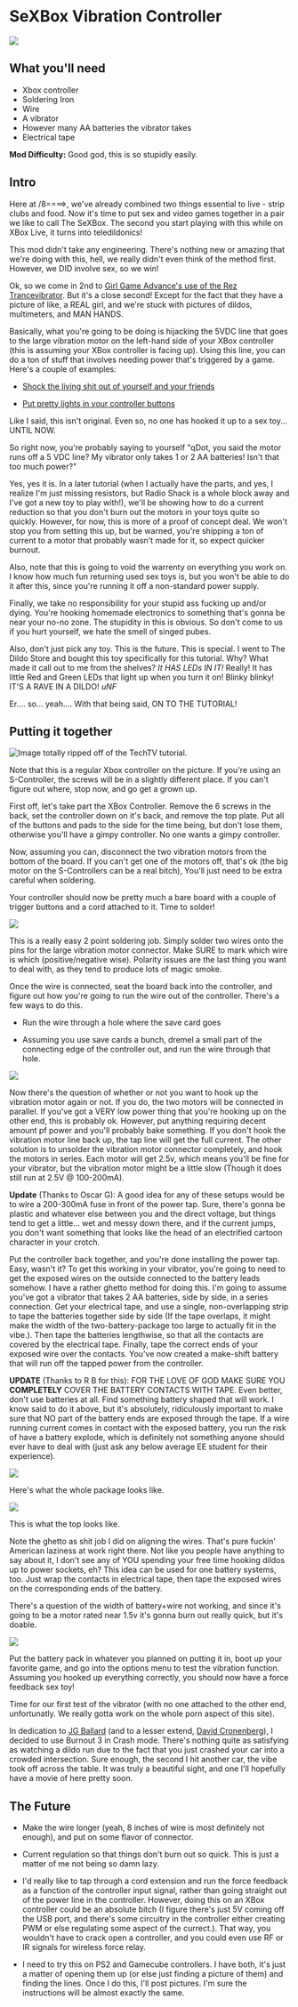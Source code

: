 # SeXBox Vibration Controller

![][1] 

## What you'll need

  * Xbox controller
  * Soldering Iron
  * Wire
  * A vibrator
  * However many AA batteries the vibrator takes
  * Electrical tape

**Mod Difficulty:** Good god, this is so stupidly easily. 

## Intro

Here at /8====>, we've already combined two things essential to live - strip
clubs and food. Now it's time to put sex and video games together in a pair we
like to call The SeXBox. The second you start playing with this while on XBox
Live, it turns into teledildonics!

This mod didn't take any engineering. There's nothing new or amazing that
we're doing with this, hell, we really didn't even think of the method first.
However, we DID involve sex, so we win!

Ok, so we come in 2nd to [Girl Game Advance's use of the Rez
Trancevibrator][2]. But it's a close second! Except for the fact that they
have a picture of like, a REAL girl, and we're stuck with pictures of dildos,
multimeters, and MAN HANDS.

Basically, what you're going to be doing is hijacking the 5VDC line that goes
to the large vibration motor on the left-hand side of your XBox controller
(this is assuming your XBox controller is facing up). Using this line, you can
do a ton of stuff that involves needing power that's triggered by a game.
Here's a couple of examples:

  * [Shock the living shit out of yourself and your friends][3]

  * [Put pretty lights in your controller buttons][4]

Like I said, this isn't original. Even so, no one has hooked it up to a sex
toy... UNTIL NOW.

So right now, you're probably saying to yourself "qDot, you said the motor
runs off a 5 VDC line? My vibrator only takes 1 or 2 AA batteries! Isn't that
too much power?"

Yes, yes it is. In a later tutorial (when I actually have the parts, and yes,
I realize I'm just missing resistors, but Radio Shack is a whole block away
and I've got a new toy to play with!), we'll be showing how to do a current
reduction so that you don't burn out the motors in your toys quite so quickly.
However, for now, this is more of a proof of concept deal. We won't stop you
from setting this up, but be warned, you're shipping a ton of current to a
motor that probably wasn't made for it, so expect quicker burnout. 

Also, note that this is going to void the warrenty on everything you
work on. I know how much fun returning used sex toys is, but you won't
be able to do it after this, since you're running it off a
non-standard power supply.

Finally, we take no responsibility for your stupid ass fucking up
and/or dying. You're hooking homemade electronics to something that's
gonna be near your no-no zone. The stupidity in this is obvious. So
don't come to us if you hurt yourself, we hate the smell of singed
pubes.

Also, don't just pick any toy.  This is the future. This is special. I
went to The Dildo Store and bought this toy specifically for this
tutorial. Why? What made it call out to me from the shelves? _It HAS
LEDs IN IT!_ Really! It has little Red and Green LEDs that light up
when you turn it on! Blinky blinky! IT'S A RAVE IN A DILDO! *uNF*

Er.... so... yeah.... With that being said, ON TO THE TUTORIAL!

## Putting it together

![Image totally ripped off of the TechTV tutorial.][5] 

Note that this is a regular Xbox controller on the picture. If you're
using an S-Controller, the screws will be in a slightly different
place. If you can't figure out where, stop now, and go get a grown
up. 

First off, let's take part the XBox Controller. Remove the 6 screws in
the back, set the controller down on it's back, and remove the top
plate. Put all of the buttons and pads to the side for the time being,
but don't lose them, otherwise you'll have a gimpy controller. No one
wants a gimpy controller.

Now, assuming you can, disconnect the two vibration motors from the
bottom of the board. If you can't get one of the motors off, that's ok
(the big motor on the S-Controllers can be a real bitch), You'll just
need to be extra careful when soldering.

Your controller should now be pretty much a bare board with a couple
of trigger buttons and a cord attached to it. Time to solder! 

![][6]

This is a really easy 2 point soldering job. Simply solder two wires
onto the pins for the large vibration motor connector. Make SURE to
mark which wire is which (positive/negative wise). Polarity issues are
the last thing you want to deal with, as they tend to produce lots of
magic smoke. 

Once the wire is connected, seat the board back into the controller,
and figure out how you're going to run the wire out of the
controller. There's a few ways to do this.

  * Run the wire through a hole where the save card goes

  * Assuming you use save cards a bunch, dremel a small part of the connecting
edge of the controller out, and run the wire through that hole.

![][7] 

Now there's the question of whether or not you want to hook up the
vibration motor again or not. If you do, the two motors will be
connected in parallel. If you've got a VERY low power thing that
you're hooking up on the other end, this is probably ok. However, put
anything requiring decent amount pf power and you'll probably bake
something. If you don't hook the vibration motor line back up, the tap
line will get the full current. The other solution is to unsolder the
vibration motor connector completely, and hook the motors in
series. Each motor will get 2.5v, which means you'll be fine for your
vibrator, but the vibration motor might be a little slow (Though it
does still run at 2.5V @ 100-200mA).

**Update** (Thanks to Oscar G): A good idea for any
of these setups would be to wire a 200-300mA fuse in front of the power tap.
Sure, there's gonna be plastic and whatever else between you and the direct
voltage, but things tend to get a little... wet and messy down there, and if
the current jumps, you don't want something that looks like the head of an
electrified cartoon character in your crotch. 

Put the controller back together, and you're done installing the power
tap. Easy, wasn't it? To get this working in your vibrator, you're
going to need to get the exposed wires on the outside connected to the
battery leads somehow. I have a rather ghetto method for doing
this. I'm going to assume you've got a vibrator that takes 2 AA
batteries, side by side, in a series connection. Get your electrical
tape, and use a single, non-overlapping strip to tape the batteries
together side by side (If the tape overlaps, it might make the width
of the two-battery-package too large to actually fit in the
vibe.). Then tape the batteries lengthwise, so that all the contacts
are covered by the electrical tape. Finally, tape the correct ends of
your exposed wire over the contacts. You've now created a make-shift
battery that will run off the tapped power from the controller.

**UPDATE** (Thanks to R B for this): FOR THE LOVE OF GOD MAKE SURE YOU
**COMPLETELY** COVER THE BATTERY CONTACTS WITH TAPE. Even better, don't use
batteries at all. Find something battery shaped that will work. I know said to
do it above, but it's absolutely, ridiculously important to make sure that NO
part of the battery ends are exposed through the tape. If a wire running
current comes in contact with the exposed battery, you run the risk of have a
battery explode, which is definitely not something anyone should ever have to
deal with (just ask any below average EE student for their experience). 

![][8]

Here's what the whole package looks like. 

![][9] 

This is what the top looks like. 

Note the ghetto as shit job I did on aligning the wires. That's pure
fuckin' American laziness at work right there. Not like you people have
anything to say about it, I don't see any of YOU spending your free time
hooking dildos up to power sockets, eh? This idea can be used for one battery
systems, too. Just wrap the contacts in electrical tape, then tape the exposed
wires on the corresponding ends of the battery. 

There's a question of the width of battery+wire not working, and since
it's going to be a motor rated near 1.5v it's gonna burn out really
quick, but it's doable.

![][10] 

Put the battery pack in whatever you planned on putting it in, boot up
your favorite game, and go into the options menu to test the vibration
function. Assuming you hooked up everything correctly, you should now
have a force feedback sex toy!

Time for our first test of the vibrator (with no one attached to the
other end, unfortunatly. We really gotta work on the whole porn aspect of this
site). 

In dedication to [JG Ballard][11] (and to a lesser extend, [David
Cronenberg][12]), I decided to use Burnout 3 in Crash mode. There's nothing
quite as satisfying as watching a dildo run due to the fact that you just
crashed your car into a crowded intersection. Sure enough, the second I hit
another car, the vibe took off across the table. It was truly a beautiful
sight, and one I'll hopefully have a movie of here pretty soon.

## The Future

  * Make the wire longer (yeah, 8 inches of wire is most definitely not
enough), and put on some flavor of connector.

  * Current regulation so that things don't burn out so quick. This is just a
matter of me not being so damn lazy.

  * I'd really like to tap through a cord extension and run the force feedback
as a function of the controller input signal, rather than going straight out
of the power line in the controller. However, doing this on an XBox controller
could be an absolute bitch (I figure there's just 5V coming off the USB port,
and there's some circuitry in the controller either creating PWM or else
regulating some aspect of the currect.). That way, you wouldn't have to crack
open a controller, and you could even use RF or IR signals for wireless force
relay.

  * I need to try this on PS2 and Gamecube controllers. I have both, it's just
a matter of opening them up (or else just finding a picture of them) and
finding the lines. Once I do this, I'll post pictures. I'm sure the
instructions will be almost exactly the same.

   [1]: http://www.slashdong.org/images/sexbox/bigintro.jpg

   [2]: http://www.gamegirladvance.com/archives/2002/10/26/sex_in_games_rezvibrator.html

   [3]: http://www.g4tv.com/screensavers/features/44543/Dark_Tip_Build_an_Xshok_Controller.html

   [4]: http://www.xbox-scene.com/articles/s-controller-led.php

   [5]: http://www.slashdong.org/images/sexbox/screwholes.jpg

   [6]: http://www.slashdong.org/images/sexbox/solderpoints.jpg

   [7]: http://www.slashdong.org/images/sexbox/wirethru.jpg

   [8]: http://www.slashdong.org/images/sexbox/batteryside.jpg

   [9]: http://www.slashdong.org/images/sexbox/batterytop.jpg

   [10]: http://www.slashdong.org/images/sexbox/batteryin.jpg

   [11]: http://www.amazon.com/exec/obidos/tg/detail/-/0312420331/qid=1109205242/sr=8-1/ref=sr_8_xs_ap_i1_xgl14/002-0947340-9760020?v=glance&s=books&n=507846

   [12]: http://www.imdb.com/title/tt0115964/

